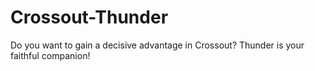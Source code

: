 # Crossout-Thunder
Do you want to gain a decisive advantage in Crossout? Thunder is your faithful companion!
